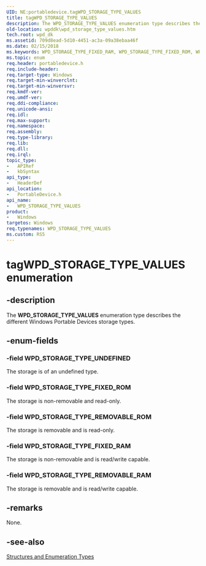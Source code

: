 ```yaml
---
UID: NE:portabledevice.tagWPD_STORAGE_TYPE_VALUES
title: tagWPD_STORAGE_TYPE_VALUES
description: The WPD_STORAGE_TYPE_VALUES enumeration type describes the different Windows Portable Devices storage types.
old-location: wpddk\wpd_storage_type_values.htm
tech.root: wpd_dk
ms.assetid: 709d8ead-5d10-4451-ac3a-09a38ebaa46f
ms.date: 02/15/2018
ms.keywords: WPD_STORAGE_TYPE_FIXED_RAM, WPD_STORAGE_TYPE_FIXED_ROM, WPD_STORAGE_TYPE_REMOVABLE_RAM, WPD_STORAGE_TYPE_REMOVABLE_ROM, WPD_STORAGE_TYPE_UNDEFINED, WPD_STORAGE_TYPE_VALUES, WPD_STORAGE_TYPE_VALUES enumeration, portabledevice/WPD_STORAGE_TYPE_FIXED_RAM, portabledevice/WPD_STORAGE_TYPE_FIXED_ROM, portabledevice/WPD_STORAGE_TYPE_REMOVABLE_RAM, portabledevice/WPD_STORAGE_TYPE_REMOVABLE_ROM, portabledevice/WPD_STORAGE_TYPE_UNDEFINED, portabledevice/WPD_STORAGE_TYPE_VALUES, tagWPD_STORAGE_TYPE_VALUES, wpddk.wpd_storage_type_values
ms.topic: enum
req.header: portabledevice.h
req.include-header: 
req.target-type: Windows
req.target-min-winverclnt: 
req.target-min-winversvr: 
req.kmdf-ver: 
req.umdf-ver: 
req.ddi-compliance: 
req.unicode-ansi: 
req.idl: 
req.max-support: 
req.namespace: 
req.assembly: 
req.type-library: 
req.lib: 
req.dll: 
req.irql: 
topic_type:
-	APIRef
-	kbSyntax
api_type:
-	HeaderDef
api_location:
-	PortableDevice.h
api_name:
-	WPD_STORAGE_TYPE_VALUES
product:
-	Windows
targetos: Windows
req.typenames: WPD_STORAGE_TYPE_VALUES
ms.custom: RS5
---
```


# tagWPD_STORAGE_TYPE_VALUES enumeration


## -description



The <b>WPD_STORAGE_TYPE_VALUES</b> enumeration type describes the different Windows Portable Devices storage types.




## -enum-fields




### -field WPD_STORAGE_TYPE_UNDEFINED

The storage is of an undefined type.


### -field WPD_STORAGE_TYPE_FIXED_ROM

The storage is non-removable and read-only.


### -field WPD_STORAGE_TYPE_REMOVABLE_ROM

The storage is removable and is read-only.


### -field WPD_STORAGE_TYPE_FIXED_RAM

The storage is non-removable and is read/write capable.


### -field WPD_STORAGE_TYPE_REMOVABLE_RAM

The storage is removable and is read/write capable.


## -remarks



None.




## -see-also




<a href="https://msdn.microsoft.com/library/windows/hardware/ff597672">Structures and Enumeration Types</a>
 

 

